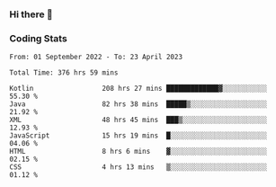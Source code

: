 ### Hi there 👋

<!--
**Girrafeec/girrafeec** is a ✨ _special_ ✨ repository because its `README.md` (this file) appears on your GitHub profile.

Here are some ideas to get you started:

- 🔭 I’m currently working on ...
- 🌱 I’m currently learning ...
- 👯 I’m looking to collaborate on ...
- 🤔 I’m looking for help with ...
- 💬 Ask me about ...
- 📫 How to reach me: ...
- 😄 Pronouns: ...
- ⚡ Fun fact: ...
-->

### Coding Stats
<!--START_SECTION:waka-->

```text
From: 01 September 2022 - To: 23 April 2023

Total Time: 376 hrs 59 mins

Kotlin                 208 hrs 27 mins █████████████▓░░░░░░░░░░░   55.30 %
Java                   82 hrs 38 mins  █████▒░░░░░░░░░░░░░░░░░░░   21.92 %
XML                    48 hrs 45 mins  ███▒░░░░░░░░░░░░░░░░░░░░░   12.93 %
JavaScript             15 hrs 19 mins  █░░░░░░░░░░░░░░░░░░░░░░░░   04.06 %
HTML                   8 hrs 6 mins    ▓░░░░░░░░░░░░░░░░░░░░░░░░   02.15 %
CSS                    4 hrs 13 mins   ▒░░░░░░░░░░░░░░░░░░░░░░░░   01.12 %
```

<!--END_SECTION:waka-->
